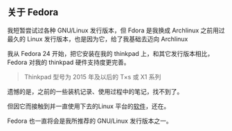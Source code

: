 ## 关于 Fedora

我短暂尝试过各种 GNU/Linux 发行版本，但 Fdora 是我换成 Archlinux 之前用过最久的 Linux 发行版本，也是因为它，给了我基础去迈向 Archlinux

我从 Fedora 24 开始，把它安装在我的 thinkpad 上，和其它发行版本相比， Fedora 对我的 thinkpad 硬件支持度更完善。
> Thinkpad 型号为 2015 年及以后的 T×s 或 X1 系列

遗憾的是，之前的一些装机记录、使用过程中的笔记，找不到了。

但因它而接触到并一直使用下去的Linux 平台的[软件](https://github.com/luanxxys/software)，还在。

Fedora 也一直将会是我所推荐的 GNU/Linux 发行版本之一。

